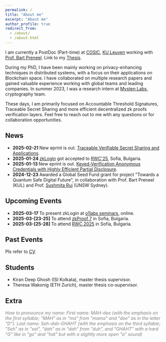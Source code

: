 ```yaml
---
permalink: /
title: "About me"
excerpt: "About me"
author_profile: true
redirect_from: 
  - /about/
  - /about.html
---
```


I am currently a PostDoc (Part-time) at [COSIC](https://www.esat.kuleuven.be/cosic/), [KU Leuven](https://www.kuleuven.be/kuleuven) working with [Prof. Bart Preneel](https://www.esat.kuleuven.be/cosic/people/bart-preneel/). Link to my [Thesis](https://cosicdatabase.esat.kuleuven.be/backend/publications/files/these/514).

During my PhD, I have been mainly working on privacy-enhancing techniques in distributed systems, with a focus on their applications on Blockchain space. I have collaborated on multiple research papers and gained valuable experience working with global teams and leading companies. In summer 2023, I was a research intern at [Mysten Labs](https://mystenlabs.com/), cryptography team.

These days, I am primarily focused on Accountable Threshold Signatures, Traceable Secret Sharing and more efficient decentralized zk proofs verification layers.
Feel free to reach out to me with any questions or for collaboration opportunities.

News
------
- <b> 2025-02-21 </b> New eprint is out. [Traceable Verifiable Secret Sharing and Applications](publication/2025-02-21).
- <b> 2025-01-24 </b> [zkLogin](https://arxiv.org/pdf/2401.11735) got accepted to [RWC'25](https://rwc.iacr.org/2025/), Sofia, Bulgaria.
- <b> 2025-01-13 </b> New eprint is out. [Keyed-Verification Anonymous Credentials with Highly Efficient Partial Disclosure](publication/2025-01-13).
- <b> 2024-12-23 </b> Awarded a Global Seed Fund grant for project "Towards a Quantum Safe Digital Future", in collaboration with Prof. Bart Preneel (KUL) and Prof. [Sushmita Ruj](https://research.unsw.edu.au/people/dr-sushmita-ruj-0) (UNSW Sydney).

Upcoming Events
------
- <b> 2025-03-17 </b> To present zkLogin at [o1labs seminars](https://o1labs.notion.site/crypto-reading-group), online.
- <b> 2025-03-[23-25] </b> To attend [zkProof 7](https://zkproof.org/events/zkproof-7-sofia/) in Sofia, Bulgaria.
- <b> 2025-03-[25-28] </b> To attend [RWC 2025](https://rwc.iacr.org/2025/) in Sofia, Bulgaria.

Past Events
------
Pls refer to [CV](cv/).


Students
------
- Kiran Deep Ghosh (ISI Kolkata), master thesis supervisor.
- Theresa Wakonig (ETH Zurich), master thesis co-supervisor.

Extra
------
<span style="color: gray;">*How to pronounce my name: First name: MAH-dee (with the emphasis on the first syllable; "MAH" as in "ma" from "mama" and "dee" as in the letter "D"). Last name: Seh-dah-GHAHT (with the emphasis on the third syllable; "Seh" as in "set", "dah" as in "dah" from "duh", and "GHAHT" with a hard "G" like in "go" and "hat" but with a slightly more open "a" sound)*</span>